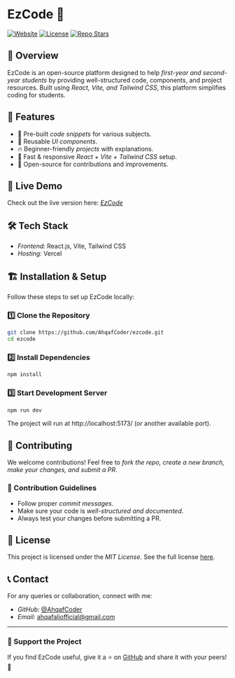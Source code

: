 # EzCode 🚀

[![Website](https://img.shields.io/website?url=https%3A%2F%2Fezcode-xi.vercel.app%2F)](https://ezcode-xi.vercel.app/)
[![License](https://img.shields.io/github/license/AhqafCoder/ezcode)](https://github.com/AhqafCoder/ezcode/LICENSE)
[![Repo Stars](https://img.shields.io/github/stars/AhqafCoder/ezcode?style=social)](https://github.com/AhqafCoder/ezcode)

## 📌 Overview
EzCode is an open-source platform designed to help *first-year and second-year students* by providing well-structured code, components, and project resources. Built using *React, Vite, and Tailwind CSS*, this platform simplifies coding for students.

## 🌟 Features
- 📘 Pre-built *code snippets* for various subjects.
- 🎨 Reusable *UI components*.
- 🔥 Beginner-friendly *projects* with explanations.
- 🚀 Fast & responsive *React + Vite + Tailwind CSS* setup.
- 🎯 Open-source for contributions and improvements.

## 🔗 Live Demo
Check out the live version here: *[EzCode](https://ezcode-xi.vercel.app/)*

## 🛠 Tech Stack
- *Frontend:* React.js, Vite, Tailwind CSS
- *Hosting:* Vercel

## 🏗 Installation & Setup
Follow these steps to set up EzCode locally:

### 1️⃣ Clone the Repository
```bash
git clone https://github.com/AhqafCoder/ezcode.git
cd ezcode
```

### 2️⃣ Install Dependencies
```bash
npm install
```

### 3️⃣ Start Development Server
```bash
npm run dev
```

The project will run at http://localhost:5173/ (or another available port).

## 🤝 Contributing
We welcome contributions! Feel free to *fork the repo, create a new branch, make your changes, and submit a PR*.

### 📜 Contribution Guidelines
- Follow proper *commit messages*.
- Make sure your code is *well-structured and documented*.
- Always test your changes before submitting a PR.

## 📄 License
This project is licensed under the *MIT License*. See the full license [here](https://github.com/AhqafCoder/ezcode/blob/main/LICENSE).

## 📞 Contact
For any queries or collaboration, connect with me:
- *GitHub:* [@AhqafCoder](https://github.com/AhqafCoder)
- *Email:* ahqafaliofficial@gmail.com

---

### 🎯 Support the Project
If you find EzCode useful, give it a ⭐ on [GitHub](https://github.com/AhqafCoder/ezcode) and share it with your peers! 🚀
